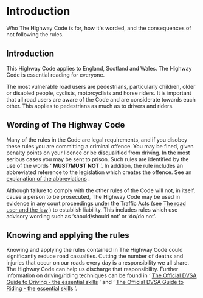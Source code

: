 <h1>Introduction</h1>
<p>Who The Highway Code is for, how it's worded, and the consequences of not following the rules.</p>
<h2>Introduction</h2>
<p>This Highway Code applies to England, Scotland and Wales. The Highway Code is essential reading for everyone.</p>
<p>The most vulnerable road users are pedestrians, particularly children, older or disabled people, cyclists, motorcyclists and horse riders. It is important that all road users are aware of the Code and are considerate towards each other. This applies to pedestrians as much as to drivers and riders.</p>
<h2>Wording of The Highway Code</h2>
<p>Many of the rules in the Code are legal requirements, and if you disobey these rules you are committing a criminal offence. You may be fined, given penalty points on your licence or be disqualified from driving. In the most serious cases you may be sent to prison. Such rules are identified by the use of the words ‘ <strong>MUST/MUST NOT</strong>
’. In addition, the rule includes an abbreviated reference to the legislation which creates the offence. See an <a href='annex-4-the-road-user-and-the-law.md#abbrev'>explanation of the abbreviations</a> .</p>
<p>Although failure to comply with the other rules of the Code will not, in itself, cause a person to be prosecuted, The Highway Code may be used in evidence in any court proceedings under the Traffic Acts (see <a href='annex-4-the-road-user-and-the-law.md#roaduserlaw'>The road user and the law</a> ) to establish liability. This includes rules which use advisory wording such as ‘should/should not’ or ‘do/do not’.</p>
<h2>Knowing and applying the rules</h2>
<p>Knowing and applying the rules contained in The Highway Code could significantly reduce road casualties. Cutting the number of deaths and injuries that occur on our roads every day is a responsibility we all share. The Highway Code can help us discharge that responsibility. Further information on driving/riding techniques can be found in ‘ <a href='https://www.safedrivingforlife.info/shop/product/official-dvsa-guide-driving-essential-skills-book'>The Official DVSA Guide to Driving - the essential skills</a> ’ and ‘ <a href='https://www.safedrivingforlife.info/shop/product/official-dvsa-guide-riding-essential-skills-book'>The Official DVSA Guide to Riding - the essential skills</a> ’.</p>

